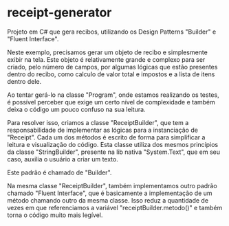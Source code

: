# receipt-generator
Projeto em C# que gera recibos, utilizando os Design Patterns "Builder" e "Fluent Interface".

Neste exemplo, precisamos gerar um objeto de recibo e simplesmente exibir na tela. Este objeto é relativamente grande e complexo para ser criado, pelo número de campos, por algumas lógicas que estão presentes dentro do recibo, como calculo de valor total e impostos e a lista de itens dentro dele.

Ao tentar gerá-lo na classe "Program", onde estamos realizando os testes, é possível perceber que exige um certo nível de complexidade e também deixa o código um pouco confuso na sua leitura.

Para resolver isso, criamos a classe "ReceiptBuilder", que tem a responsabilidade de implementar as lógicas para a instanciação de "Receipt". Cada um dos métodos é escrito de forma para simplificar a leitura e visualização do código. Esta classe utiliza dos mesmos princípios da classe "StringBuilder", presente na lib nativa "System.Text", que em seu caso, auxilia o usuário a criar um texto.

Este padrão é chamado de "Builder".

Na mesma classe "ReceiptBuilder", também implementamos outro padrão chamado "Fluent Interface", que é basicamente a implementação de um método chamando outro da mesma classe. Isso reduz a quantidade de vezes em que referenciamos a variável "receiptBuilder.metodo()" e também torna o código muito mais legível.

